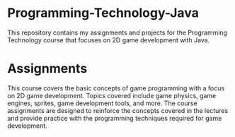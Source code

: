 # Programming-Technology-Java
This repository contains my assignments and projects for the Programming Technology course that focuses on 2D game development with Java.

# Assignments
This course covers the basic concepts of game programming with a focus on 2D game development. Topics covered include game physics, game engines, sprites, game development tools, and more. The course assignments are designed to reinforce the concepts covered in the lectures and provide practice with the programming techniques required for game development.
